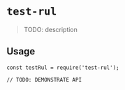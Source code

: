 # `test-rul`

> TODO: description

## Usage

```
const testRul = require('test-rul');

// TODO: DEMONSTRATE API
```
